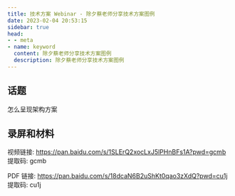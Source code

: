 ```yaml
---
title: 技术方案 Webinar - 除夕蔡老师分享技术方案图例
date: 2023-02-04 20:53:15
sidebar: true
head:
- - meta
- name: keyword
  content: 除夕蔡老师分享技术方案图例
  description: 除夕蔡老师分享技术方案图例
---
```


## 话题

怎么呈现架构方案

## 录屏和材料

视频链接: https://pan.baidu.com/s/1SLErQ2xocLxJ5lPHnBFs1A?pwd=gcmb 提取码: gcmb 

PDF 链接: https://pan.baidu.com/s/18dcaN6B2uShKt0qao3zXdQ?pwd=cu1j 提取码: cu1j 
